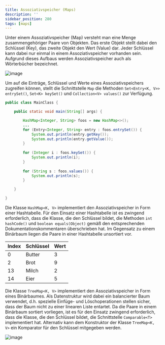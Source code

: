 ```yaml
---
title: Assoziativspeicher (Maps)
description: ''
sidebar_position: 280
tags: [maps]
---
```


Unter einem Assoziativspeicher (Map) versteht man eine Menge zusammengehöriger Paare von Objekten. Das erste Objekt stellt dabei den Schlüssel (Key), das zweite Objekt den Wert (Value) dar. Jeder Schlüssel kann dabei nur einmal in einem Assoziativspeicher 
vorhanden sein. Aufgrund dieses Aufbaus werden Assoziativspeicher auch als Wörterbücher bezeichnet.

![image](https://user-images.githubusercontent.com/47243617/178993798-64074bc6-0a7b-4201-9b40-0d37423e718a.png)

Um auf die Einträge, Schlüssel und Werte eines Assoziativspeichers zugreifen können, stellt die Schnittstelle `Map` die Methoden `Set<Entry<K, V>> entrySet()`, `Set<K> keySet()` und `Collection<V> values()` zur Verfügung. 

```java
public class MainClass {

    public static void main(String[] args) {

        HashMap<Integer, String> foos = new HashMap<>();
        ...
        for (Entry<Integer, String> entry : foos.entrySet()) {
            System.out.println(entry.getKey());
            System.out.println(entry.getValue());
        }
      
        for (Integer i : foos.keySet()) {
            System.out.println(i);
        }
      
        for (String s : foos.values()) {
            System.out.println(s);
        }

    }

}
```

Die Klasse `HashMap<K, V>` implementiert den Assoziativspeicher in Form einer Hashtabelle. Für den Einsatz einer Hashtabelle ist es zwingend erforderlich, dass die Klasse, die den Schlüssel bildet, die Methoden `int hashCode()` und `boolean equals(Object)` 
gemäß den entsprechenden Dokumentationskommentaren überschrieben hat. Im Gegensatz zu einem Binärbaum liegen die Paare in einer Hashtabelle unsortiert vor.

| Index | Schlüssel | Wert |
| ----- | --------- | ---- |
| 0     | Butter    | 3    |
| 2     | Brot      | 9    |
| 13    | Milch     | 2    |
| 14    | Eier      | 5    |


Die Klasse `TreeMap<K, V>` implementiert den Assoziativspeicher in Form eines Binärbaumes. Als Datenstruktur wird dabei ein balancierter Baum verwendet, d.h. spezielle Einfüge- und Löschoperationen stellen sicher, dass der Baum nicht zu einer linearen Liste 
entartet. Da die Paare in einem Binärbaum sortiert vorliegen, ist es für den Einsatz zwingend erforderlich, dass die Klasse, die den Schlüssel bildet, die Schnittstelle `Comparable<T>` implementiert hat. Alternativ kann dem Konstruktor der Klasse `TreeMap<K, V>`
ein Komparator für den Schlüssel mitgegeben werden.

![image](https://user-images.githubusercontent.com/47243617/178997445-d30d0d12-61e4-4fdc-a2e7-6750384ce8a8.png)

